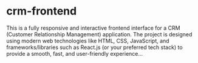 # crm-frontend
This is a fully responsive and interactive frontend interface for a CRM (Customer Relationship Management) application. The project is designed using modern web technologies like HTML, CSS, JavaScript, and frameworks/libraries such as React.js (or your preferred tech stack) to provide a smooth, fast, and user-friendly experience...
